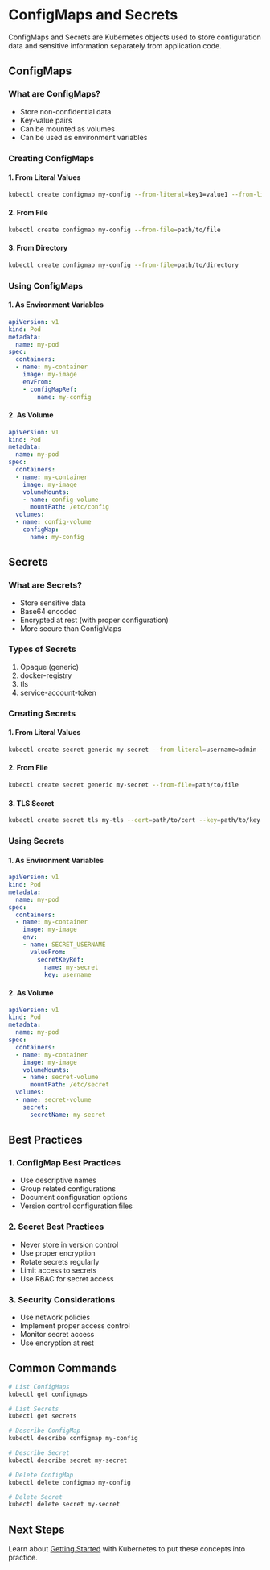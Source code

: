 # ConfigMaps and Secrets

ConfigMaps and Secrets are Kubernetes objects used to store configuration data and sensitive information separately from application code.

## ConfigMaps

### What are ConfigMaps?
- Store non-confidential data
- Key-value pairs
- Can be mounted as volumes
- Can be used as environment variables

### Creating ConfigMaps

#### 1. From Literal Values
```bash
kubectl create configmap my-config --from-literal=key1=value1 --from-literal=key2=value2
```

#### 2. From File
```bash
kubectl create configmap my-config --from-file=path/to/file
```

#### 3. From Directory
```bash
kubectl create configmap my-config --from-file=path/to/directory
```

### Using ConfigMaps

#### 1. As Environment Variables
```yaml
apiVersion: v1
kind: Pod
metadata:
  name: my-pod
spec:
  containers:
  - name: my-container
    image: my-image
    envFrom:
    - configMapRef:
        name: my-config
```

#### 2. As Volume
```yaml
apiVersion: v1
kind: Pod
metadata:
  name: my-pod
spec:
  containers:
  - name: my-container
    image: my-image
    volumeMounts:
    - name: config-volume
      mountPath: /etc/config
  volumes:
  - name: config-volume
    configMap:
      name: my-config
```

## Secrets

### What are Secrets?
- Store sensitive data
- Base64 encoded
- Encrypted at rest (with proper configuration)
- More secure than ConfigMaps

### Types of Secrets
1. Opaque (generic)
2. docker-registry
3. tls
4. service-account-token

### Creating Secrets

#### 1. From Literal Values
```bash
kubectl create secret generic my-secret --from-literal=username=admin --from-literal=password=secret
```

#### 2. From File
```bash
kubectl create secret generic my-secret --from-file=path/to/file
```

#### 3. TLS Secret
```bash
kubectl create secret tls my-tls --cert=path/to/cert --key=path/to/key
```

### Using Secrets

#### 1. As Environment Variables
```yaml
apiVersion: v1
kind: Pod
metadata:
  name: my-pod
spec:
  containers:
  - name: my-container
    image: my-image
    env:
    - name: SECRET_USERNAME
      valueFrom:
        secretKeyRef:
          name: my-secret
          key: username
```

#### 2. As Volume
```yaml
apiVersion: v1
kind: Pod
metadata:
  name: my-pod
spec:
  containers:
  - name: my-container
    image: my-image
    volumeMounts:
    - name: secret-volume
      mountPath: /etc/secret
  volumes:
  - name: secret-volume
    secret:
      secretName: my-secret
```

## Best Practices

### 1. ConfigMap Best Practices
- Use descriptive names
- Group related configurations
- Document configuration options
- Version control configuration files

### 2. Secret Best Practices
- Never store in version control
- Use proper encryption
- Rotate secrets regularly
- Limit access to secrets
- Use RBAC for secret access

### 3. Security Considerations
- Use network policies
- Implement proper access control
- Monitor secret access
- Use encryption at rest

## Common Commands

```bash
# List ConfigMaps
kubectl get configmaps

# List Secrets
kubectl get secrets

# Describe ConfigMap
kubectl describe configmap my-config

# Describe Secret
kubectl describe secret my-secret

# Delete ConfigMap
kubectl delete configmap my-config

# Delete Secret
kubectl delete secret my-secret
```

## Next Steps

Learn about [Getting Started](../getting-started/installation.md) with Kubernetes to put these concepts into practice. 